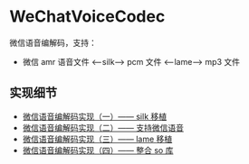 # WeChatVoiceCodec

微信语音编解码，支持：

* 微信 amr 语音文件 <——silk——> pcm 文件 <——lame——> mp3 文件


## 实现细节

* [微信语音编解码实现（一）—— silk 移植](https://wufengxue.github.io/2019/03/12/wechat-voice-codec-silk.html)
* [微信语音编解码实现（二）—— 支持微信语音](https://wufengxue.github.io/2019/04/17/wechat-voice-codec-amr.html)
* [微信语音编解码实现（三）—— lame 移植](https://wufengxue.github.io/2019/05/25/wechat-voice-codec-lame.html)
* [微信语音编解码实现（四）—— 整合 so 库](https://wufengxue.github.io/2019/06/29/wechat-voice-codec-lib.html)
